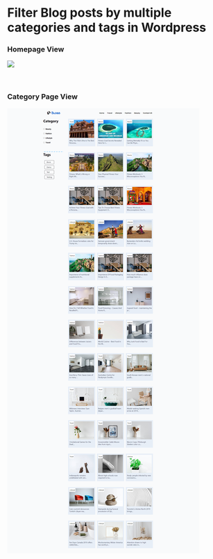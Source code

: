 
# Filter Blog posts by multiple categories and tags in Wordpress

### Homepage View
![](https://github.com/jyotikumari581/Blogs-Website/blob/main/homepage.png) 
 
 <br/>
 
### Category Page View 
![](https://github.com/jyotikumari581/Blogs-Website/blob/main/category.png) 

 

